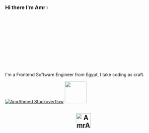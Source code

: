 ### Hi there I'm Amr <a href="https://www.gautamkrishnar.com/"><img src="https://media.giphy.com/media/hvRJCLFzcasrR4ia7z/giphy.gif" width="5%"></a>
I'm a Frontend Software Engineer from Egypt, I take coding as craft.   

[![AmrAhmed Stackoverflow](https://github-readme-stackoverflow.vercel.app/?userID=8792439&layout=compact&theme=dark)](https://stackoverflow.com/users/8792439/amr)
<a href="https://stackoverflow.com/users/8792439/amr">
<img width="70px" src="https://raw.githubusercontent.com/omidnikrah/github-readme-stackoverflow/master/stackoverflow.svg" />
</a>

<h2 align="center"> <a href="https://www.amrahmed.info"> <img width="48px" src="https://www.amrahmed.info/_next/static/media/Asset8.10f66cbc.svg" alt="AmrAhmedA" /> </a></h2>
